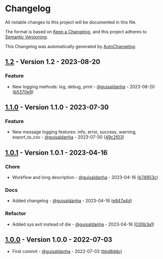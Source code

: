 # Changelog

All notable changes to this project will be documented in this file.

The format is based on [Keep a Changelog](https://keepachangelog.com/en/1.0.0/),
and this project adheres to [Semantic Versioning](https://semver.org/spec/v2.0.0.html).

This Changelog was automatically generated by [AutoChangelog](https://github.com/guisaldanha/autochangelog).

## [1.2](https://github.com/guisaldanha/logandprint/releases/tag/1.2) - Version 1.2 - 2023-08-20

### Feature

- New logging methods: log, debug, print - [@guisaldanha](https://github.com/guisaldanha)  - 2023-08-20 ([b5370e9](https://github.com/guisaldanha/logandprint/commit/b5370e9))

## [1.1.0](https://github.com/guisaldanha/logandprint/releases/tag/1.1.0) - Version 1.1.0 - 2023-07-30

### Feature

- New message logging features: info, error, success, warning, export_to_csv - [@guisaldanha](https://github.com/guisaldanha)  - 2023-07-30 ([49c2f03](https://github.com/guisaldanha/logandprint/commit/49c2f03))

## [1.0.1](https://github.com/guisaldanha/logandprint/releases/tag/1.0.1) - Version 1.0.1 - 2023-04-16

### Chore

- Workflow and long description - [@guisaldanha](https://github.com/guisaldanha)  - 2023-04-16 ([b74953c](https://github.com/guisaldanha/logandprint/commit/b74953c))

### Docs

- Added changelog - [@guisaldanha](https://github.com/guisaldanha)  - 2023-04-16 ([e847a4d](https://github.com/guisaldanha/logandprint/commit/e847a4d))

### Refactor

- Added sys.exit instead of die - [@guisaldanha](https://github.com/guisaldanha)  - 2023-04-16 ([030b3a1](https://github.com/guisaldanha/logandprint/commit/030b3a1))

## [1.0.0](https://github.com/guisaldanha/logandprint/releases/tag/1.0.0) - Version 1.0.0 - 2022-07-03

- First commit - [@guisaldanha](https://github.com/guisaldanha)  - 2022-07-03 ([bbd8ddc](https://github.com/guisaldanha/logandprint/commit/bbd8ddc))
